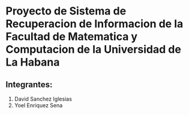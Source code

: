 # Proyecto de Sistema de Recuperacion de Informacion de la Facultad de Matematica y Computacion de la Universidad de La Habana
## Integrantes:
1. David Sanchez Iglesias
2. Yoel Enriquez Sena
